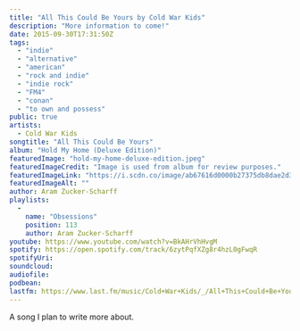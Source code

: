 ```yaml
---
title: "All This Could Be Yours by Cold War Kids"
description: "More information to come!"
date: 2015-09-30T17:31:50Z
tags:
  - "indie"
  - "alternative"
  - "american"
  - "rock and indie"
  - "indie rock"
  - "FM4"
  - "conan"
  - "to own and possess"
public: true
artists:
  - Cold War Kids
songtitle: "All This Could Be Yours"
album: "Hold My Home (Deluxe Edition)"
featuredImage: "hold-my-home-deluxe-edition.jpeg"
featuredImageCredit: "Image is used from album for review purposes."
featuredImageLink: "https://i.scdn.co/image/ab67616d0000b27375db8dae2d3633b96c0d924b"
featuredImageAlt: ""
author: Aram Zucker-Scharff
playlists:
  -
    name: "Obsessions"
    position: 113
    author: Aram Zucker-Scharff
youtube: https://www.youtube.com/watch?v=BkAHrVhHvgM
spotify: https://open.spotify.com/track/6zytPqfXZg8r4hzL0gFwqR
spotifyUri: 
soundcloud:
audiofile:
podbean:
lastfm: https://www.last.fm/music/Cold+War+Kids/_/All+This+Could+Be+Yours
---
```


A song I plan to write more about.
		